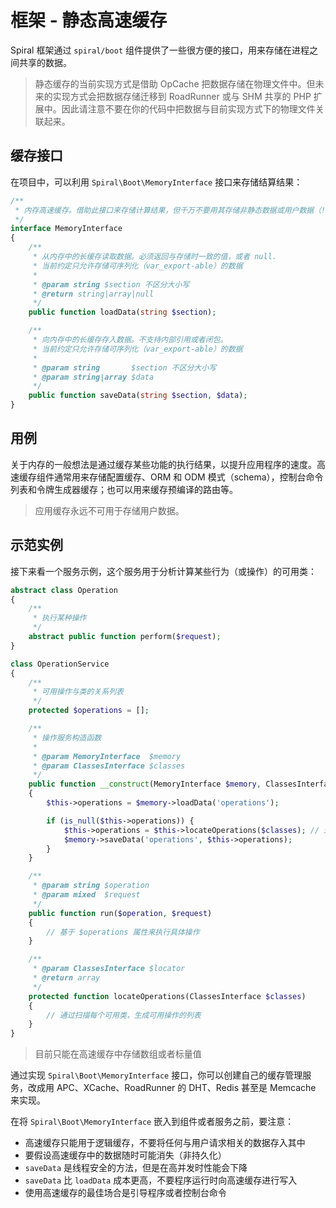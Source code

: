# 框架 - 静态高速缓存

Spiral 框架通过 `spiral/boot` 组件提供了一些很方便的接口，用来存储在进程之间共享的数据。

> 静态缓存的当前实现方式是借助 OpCache 把数据存储在物理文件中。但未来的实现方式会把数据存储迁移到 RoadRunner 或与 SHM 共享的 PHP 扩展中。因此请注意不要在你的代码中把数据与目前实现方式下的物理文件关联起来。

## 缓存接口

在项目中，可以利用 `Spiral\Boot\MemoryInterface` 接口来存储结算结果：

```php
/**
 * 内存高速缓存。借助此接口来存储计算结果，但千万不要用其存储非静态数据或用户数据（!）。
 */
interface MemoryInterface
{
    /**
     * 从内存中的长缓存读取数据。必须返回与存储时一致的值，或者 null. 
     * 当前约定只允许存储可序列化（var_export-able）的数据
     *
     * @param string $section 不区分大小写
     * @return string|array|null
     */
    public function loadData(string $section);

    /**
     * 向内存中的长缓存存入数据。不支持内部引用或者闭包。
     * 当前约定只允许存储可序列化（var_export-able）的数据
     *
     * @param string       $section 不区分大小写
     * @param string|array $data
     */
    public function saveData(string $section, $data);
}
```

## 用例

关于内存的一般想法是通过缓存某些功能的执行结果，以提升应用程序的速度。高速缓存组件通常用来存储配置缓存、ORM 和 ODM 模式（schema），控制台命令列表和令牌生成器缓存；也可以用来缓存预编译的路由等。
 
 > 应用缓存永远不可用于存储用户数据。

## 示范实例

接下来看一个服务示例，这个服务用于分析计算某些行为（或操作）的可用类：

```php
abstract class Operation 
{
    /**
     * 执行某种操作
     */
    abstract public function perform($request);
}

class OperationService
{
    /**
     * 可用操作与类的关系列表
     */
    protected $operations = [];

    /**
     * 操作服务构造函数
     *
     * @param MemoryInterface  $memory
     * @param ClassesInterface $classes
     */
    public function __construct(MemoryInterface $memory, ClassesInterface $classes)
    {
        $this->operations = $memory->loadData('operations');

        if (is_null($this->operations)) {
            $this->operations = $this->locateOperations($classes); // 这是一个很耗时的操作
            $memory->saveData('operations', $this->operations);
        }      
    }

    /**
     * @param string $operation
     * @param mixed  $request
     */
    public function run($operation, $request)
    {
        // 基于 $operations 属性来执行具体操作
    }

    /**
     * @param ClassesInterface $locator
     * @return array
     */
    protected function locateOperations(ClassesInterface $classes)
    {
        // 通过扫描每个可用类，生成可用操作的列表
    }
}
```

> 目前只能在高速缓存中存储数组或者标量值

通过实现 `Spiral\Boot\MemoryInterface` 接口，你可以创建自己的缓存管理服务，改成用 APC、XCache、RoadRunner 的 DHT、Redis 甚至是 Memcache 来实现。

在将 `Spiral\Boot\MemoryInterface` 嵌入到组件或者服务之前，要注意：

* 高速缓存只能用于逻辑缓存，不要将任何与用户请求相关的数据存入其中
* 要假设高速缓存中的数据随时可能消失（非持久化）
* `saveData` 是线程安全的方法，但是在高并发时性能会下降
* `saveData` 比 `loadData` 成本更高，不要程序运行时向高速缓存进行写入
* 使用高速缓存的最佳场合是引导程序或者控制台命令
